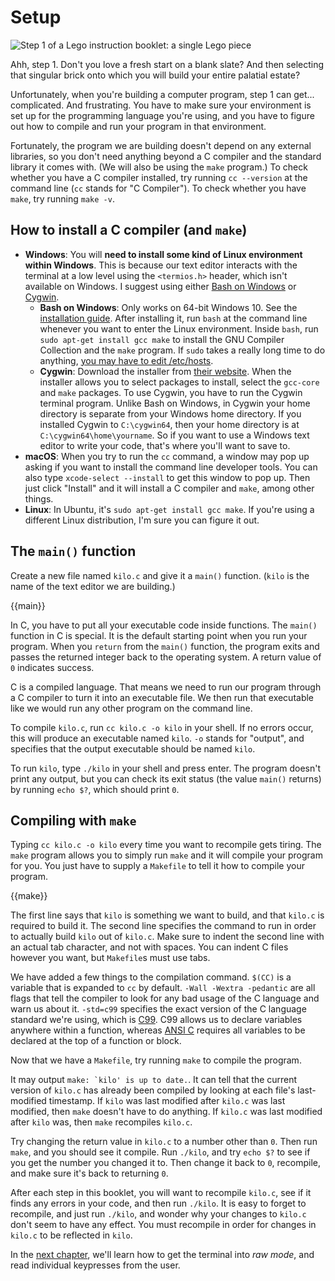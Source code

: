 # Setup

![Step 1 of a Lego instruction booklet: a single Lego piece](i/lego-step-one.png)

Ahh, step 1. Don't you love a fresh start on a blank slate? And then selecting
that singular brick onto which you will build your entire palatial estate?

Unfortunately, when you're building a computer program, step 1 can get...
complicated. And frustrating. You have to make sure your environment is set up
for the programming language you're using, and you have to figure out how to
compile and run your program in that environment.

Fortunately, the program we are building doesn't depend on any external
libraries, so you don't need anything beyond a C compiler and the standard
library it comes with. (We will also be using the `make` program.) To check
whether you have a C compiler installed, try running `cc --version` at the
command line (`cc` stands for "C Compiler"). To check whether you have `make`,
try running `make -v`.

## How to install a C compiler (and `make`)

* **Windows**: You will **need to install some kind of Linux environment within
  Windows**. This is because our text editor interacts with the terminal at a
  low level using the `<termios.h>` header, which isn't available on Windows.
  I suggest using either
  [Bash on Windows](https://msdn.microsoft.com/en-us/commandline/wsl/about) or
  [Cygwin](https://www.cygwin.com/).
    * **Bash on Windows**: Only works on 64-bit Windows 10. See the
      [installation guide](https://msdn.microsoft.com/en-us/commandline/wsl/install_guide).
      After installing it, run `bash` at the command line whenever you want to
      enter the Linux environment. Inside `bash`, run
      `sudo apt-get install gcc make` to install the GNU Compiler Collection
      and the `make` program. If `sudo` takes a really long time to do
      anything, [you may have to edit /etc/hosts](https://superuser.com/questions/1108197).
    * **Cygwin**: Download the installer from [their website](https://cygwin.com/install.html).
      When the installer allows you to select packages to install, select the
      `gcc-core` and `make` packages. To use Cygwin, you have to run the Cygwin
      terminal program. Unlike Bash on Windows, in Cygwin your home directory
      is separate from your Windows home directory. If you installed Cygwin to
      `C:\cygwin64`, then your home directory is at
      `C:\cygwin64\home\yourname`. So if you want to use a Windows text editor
      to write your code, that's where you'll want to save to.
* **macOS**: When you try to run the `cc` command, a window may pop up asking
  if you want to install the command line developer tools. You can also type
  `xcode-select --install` to get this window to pop up. Then just click
  "Install" and it will install a C compiler and `make`, among other things.
* **Linux**: In Ubuntu, it's `sudo apt-get install gcc make`. If you're using a
  different Linux distribution, I'm sure you can figure it out.

## The `main()` function

Create a new file named `kilo.c` and give it a `main()` function. (`kilo` is
the name of the text editor we are building.)

{{main}}

In C, you have to put all your executable code inside functions. The `main()`
function in C is special. It is the default starting point when you run your
program. When you `return` from the `main()` function, the program exits
and passes the returned integer back to the operating system. A return value of
`0` indicates success.

C is a compiled language. That means we need to run our program through a C
compiler to turn it into an executable file. We then run that executable like
we would run any other program on the command line.

To compile `kilo.c`, run `cc kilo.c -o kilo` in your shell. If no errors occur,
this will produce an executable named `kilo`. `-o` stands for "output", and
specifies that the output executable should be named `kilo`.

To run `kilo`, type `./kilo` in your shell and press enter. The program doesn't
print any output, but you can check its exit status (the value `main()`
returns) by running `echo $?`, which should print `0`.

## Compiling with `make`

Typing `cc kilo.c -o kilo` every time you want to recompile gets tiring. The
`make` program allows you to simply run `make` and it will compile your program
for you. You just have to supply a `Makefile` to tell it how to compile your
program.

{{make}}

The first line says that `kilo` is something we want to build, and that
`kilo.c` is required to build it. The second line specifies the command to run
in order to actually build `kilo` out of `kilo.c`. Make sure to indent the
second line with an actual tab character, and not with spaces. You can indent C
files however you want, but `Makefile`s must use tabs.

We have added a few things to the compilation command. `$(CC)` is a variable
that is expanded to `cc` by default. `-Wall -Wextra -pedantic` are all flags
that tell the compiler to look for any bad usage of the C language and warn us
about it. `-std=c99` specifies the exact version of the C language standard
we're using, which is [C99](https://en.wikipedia.org/wiki/C99). C99 allows us
to declare variables anywhere within a function, whereas
[ANSI C](https://en.wikipedia.org/wiki/ANSI_C) requires all variables to be
declared at the top of a function or block.

Now that we have a `Makefile`, try running `make` to compile the program.

It may output ``make: `kilo' is up to date.``. It can tell that the current
version of `kilo.c` has already been compiled by looking at each file's
last-modified timestamp. If `kilo` was last modified after `kilo.c` was last
modified, then `make` doesn't have to do anything. If `kilo.c` was last
modified after `kilo` was, then `make` recompiles `kilo.c`.

Try changing the return value in `kilo.c` to a number other than `0`. Then run
`make`, and you should see it compile. Run `./kilo`, and try `echo $?` to see
if you get the number you changed it to. Then change it back to `0`, recompile,
and make sure it's back to returning `0`.

After each step in this booklet, you will want to recompile `kilo.c`, see if it
finds any errors in your code, and then run `./kilo`. It is easy to forget to
recompile, and just run `./kilo`, and wonder why your changes to `kilo.c` don't
seem to have any effect. You must recompile in order for changes in `kilo.c` to
be reflected in `kilo`.

In the [next chapter](02.enteringRawMode.html), we'll learn how to get the
terminal into *raw mode*, and read individual keypresses from the user.

